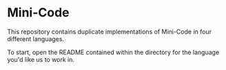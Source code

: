 # Mini-Code

This repository contains duplicate implementations of Mini-Code in four different languages.

To start, open the README contained within the directory for the language you'd like us to work in.
